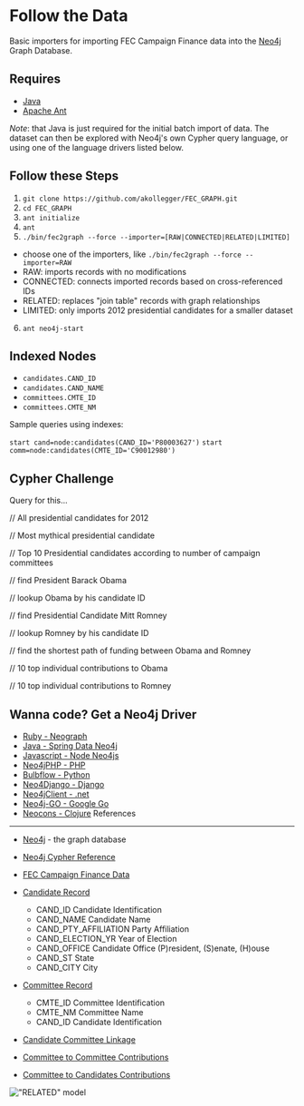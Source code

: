 Follow the Data
===============

Basic importers for importing FEC Campaign Finance data into the [Neo4j](http://neo4j.org) Graph Database.

Requires
--------

- [Java](http://www.oracle.com/us/technologies/java/overview/index.html)
- [Apache Ant](http://ant.apache.org)

*Note*: that Java is just required for the initial batch import of data. The dataset can then 
be explored with Neo4j's own Cypher query language, or using one of the language drivers
listed below.

Follow these Steps
------------------

1. `git clone https://github.com/akollegger/FEC_GRAPH.git`
2. `cd FEC_GRAPH`
3. `ant initialize`
4. `ant`
5. `./bin/fec2graph --force --importer=[RAW|CONNECTED|RELATED|LIMITED]`
  - choose one of the importers, like `./bin/fec2graph --force --importer=RAW`
  - RAW: imports records with no modifications
  - CONNECTED: connects imported records based on cross-referenced IDs
  - RELATED: replaces "join table" records with graph relationships
  - LIMITED: only imports 2012 presidential candidates for a smaller dataset
6. `ant neo4j-start`

Indexed Nodes
-------------

- `candidates.CAND_ID`
- `candidates.CAND_NAME`
- `committees.CMTE_ID`
- `committees.CMTE_NM`

Sample queries using indexes:

`start cand=node:candidates(CAND_ID='P80003627')`
`start comm=node:candidates(CMTE_ID='C90012980')`

Cypher Challenge
----------------

Query for this...

// All presidential candidates for 2012

// Most mythical presidential candidate

// Top 10 Presidential candidates according to number of campaign committees

// find President Barack Obama

// lookup Obama by his candidate ID

// find Presidential Candidate Mitt Romney

// lookup Romney by his candidate ID

// find the shortest path of funding between Obama and Romney

// 10 top individual contributions to Obama

// 10 top individual contributions to Romney


Wanna code? Get a Neo4j Driver
------------------------------

- [Ruby - Neograph](https://github.com/maxdemarzi/neography)
- [Java - Spring Data Neo4j](http://www.springsource.org/spring-data/neo4j)
- [Javascript - Node Neo4js](https://github.com/thingdom/node-neo4j)
- [Neo4jPHP - PHP](https://github.com/jadell/Neo4jPHP/)
- [Bulbflow - Python](http://bulbflow.com)
- [Neo4Django - Django](https://github.com/scholrly/neo4django/)
- [Neo4jClient - .net](http://nuget.org/packages/Neo4jClient/)
- [Neo4j-GO - Google Go](https://github.com/davemeehan/Neo4j-GO)
- [Neocons - Clojure](http://clojureneo4j.info/)
References
----------

- [Neo4j](http://neo4j.org) - the graph database
- [Neo4j Cypher Reference](http://docs.neo4j.org/chunked/milestone/cypher-query-lang.html)
- [FEC Campaign Finance Data](http://www.fec.gov/finance/disclosure/ftpdet.shtml)

- [Candidate Record](http://www.fec.gov/finance/disclosure/metadata/DataDictionaryCandidateMaster.shtml)
  - CAND_ID Candidate Identification
  - CAND_NAME Candidate Name
  - CAND_PTY_AFFILIATION Party Affiliation
  - CAND_ELECTION_YR Year of Election
  - CAND_OFFICE Candidate Office (P)resident, (S)enate, (H)ouse
  - CAND_ST State
  - CAND_CITY City
- [Committee Record](http://www.fec.gov/finance/disclosure/metadata/DataDictionaryCommitteeMaster.shtml)
  - CMTE_ID Committee Identification
  - CMTE_NM Committee Name
  - CAND_ID Candidate Identification
- [Candidate Committee Linkage](http://www.fec.gov/finance/disclosure/metadata/DataDictionaryCandCmteLinkage.shtml)
- [Committee to Committee Contributions](http://www.fec.gov/finance/disclosure/metadata/DataDictionaryCommitteetoCommittee.shtml)
- [Committee to Candidates Contributions](http://www.fec.gov/finance/disclosure/metadata/DataDictionaryContributionstoCandidates.shtml)

!["RELATED" model](https://raw.github.com/akollegger/FEC_GRAPH/master/FEC-model.gif)